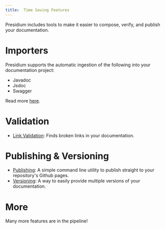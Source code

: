 ```yaml
---
title:  Time Saving Features
---
```


Presidium includes tools to make it easier to compose, verify, and publish your documentation.

# Importers

Presidium supports the automatic ingestion of the following into your documentation project:

* Javadoc
* Jsdoc
* Swagger

Read more [here]({{site.baseurl}}/reference/importers/).

# Validation

* [Link Validation]({{site.baseurl}}/tools/): Finds broken links in your documentation.

# Publishing & Versioning

* [Publishing]({{site.baseurl}}/getting-started/#host): A simple command line utility to publish straight to your repository's Github pages.
* [Versioning]({{site.baseurl}}/recipes/versioning/): A way to easily provide multiple versions of your documentation.

# More

Many more features are in the pipeline!
